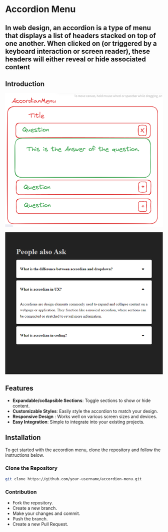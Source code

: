 # **Accordion Menu** 

In web design, an accordion is a type of menu that displays a list of headers stacked on top of one another. When clicked on (or triggered by a keyboard interaction or screen reader), these headers will either reveal or hide associated content
---
## **Introduction**

![Structure](/structure.PNG)

![Design](/Design.PNG)

## Features

- **Expandable/collapsible Sections**: Toggle sections to show or hide content.
- **Customizable Styles**: Easily style the accordion to match your design.
- **Responsive Design** : Works well on various screen sizes and devices.
- **Easy Integration**: Simple to integrate into your existing projects.

## Installation

To get started with the accordion menu, clone the repository and follow the instructions below.

### Clone the Repository

```bash
git clone https://github.com/your-username/accordion-menu.git


```
### Contribution

- Fork the repository.
- Create a new branch.
- Make your changes and  commit.
- Push the branch.
- Create a new Pull Request.

